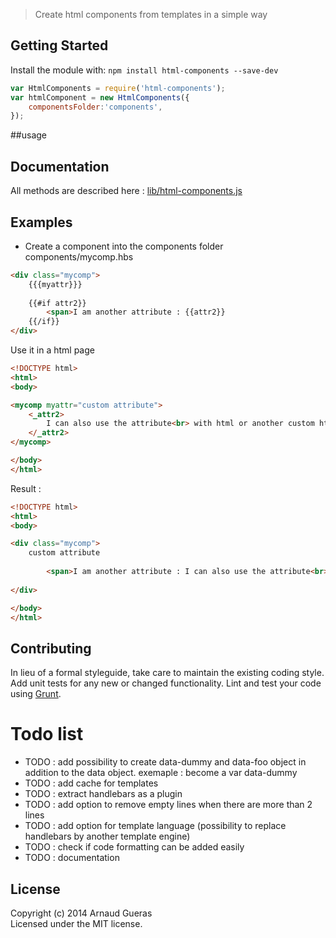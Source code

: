 > Create html components from templates in a simple way


## Getting Started

Install the module with: `npm install html-components --save-dev`

```js
var HtmlComponents = require('html-components');
var htmlComponent = new HtmlComponents({
    componentsFolder:'components',
});
```

##usage


## Documentation

All methods are described here :
[lib/html-components.js](doc/lib/html-components.md)


## Examples
- Create a component into the components folder
components/mycomp.hbs

```html
<div class="mycomp">
    {{{myattr}}}
    
    {{#if attr2}}
        <span>I am another attribute : {{attr2}}
    {{/if}}
</div>
```

Use it in a html page 

```html
<!DOCTYPE html>
<html>
<body>

<mycomp myattr="custom attribute">
    <_attr2>
        I can also use the attribute<br> with html or another custom html <strong>components</strong>
    </_attr2>
</mycomp>

</body>
</html>
```

Result : 
```html
<!DOCTYPE html>
<html>
<body>

<div class="mycomp">
    custom attribute
    
        <span>I am another attribute : I can also use the attribute<br> with html or another custom html <strong>components</strong>
        
</div>

</body>
</html>
```





## Contributing

In lieu of a formal styleguide, take care to maintain the existing coding style. Add unit tests for any new or changed functionality. Lint and test your code using [Grunt](http://gruntjs.com).


# Todo list
* TODO : add possibility to create data-dummy and data-foo object in addition to the data object. exemaple : <node data-dummy-bar="foo" data-dummy-fooooo="bar"> become a var data-dummy
* TODO : add cache for templates
* TODO : extract handlebars as a plugin
* TODO : add option to remove empty lines when there are more than 2 lines
* TODO : add option for template language (possibility to replace handlebars by another template engine)
* TODO : check if code formatting can be added easily
* TODO : documentation
 

## License

Copyright (c) 2014 Arnaud Gueras  
Licensed under the MIT license.
